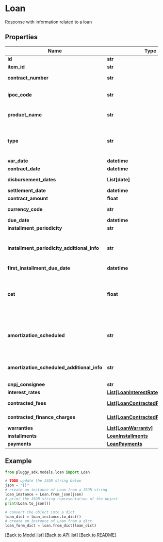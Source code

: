 # Loan

Response with information related to a loan

## Properties

Name | Type | Description | Notes
------------ | ------------- | ------------- | -------------
**id** | **str** | Primary identifier | 
**item_id** | **str** | Identifier of the item linked to the loan | 
**contract_number** | **str** | Contract number given by the contracting institution | [optional] 
**ipoc_code** | **str** | Standard contract number - IPOC (Identificação Padronizada da Operação de Crédito) | [optional] 
**product_name** | **str** | Denomination/Identification of the name of the credit operation disclosed to the customer | 
**type** | **str** | Loan type (https://openbanking-brasil.github.io/openapi/swagger-apis/loans/?urls.primaryName&#x3D;2.0.1#model-EnumContractProductSubTypeLoans) | [optional] 
**var_date** | **datetime** | Date when the loan data was collected | 
**contract_date** | **datetime** | Date when the loan was contracted | [optional] 
**disbursement_dates** | **List[date]** | Disbursement date of the contracted amount | [optional] 
**settlement_date** | **datetime** | Loan settlement date | [optional] 
**contract_amount** | **float** | Loan contracted value | [optional] 
**currency_code** | **str** | Code referencing the currency of the loan | 
**due_date** | **datetime** | Loan due date | [optional] 
**installment_periodicity** | **str** | Installments regular frequency | [optional] 
**installment_periodicity_additional_info** | **str** | Mandatory field to complement the information regarding the regular payment frequency when installmentPeriodicity has value &#39;OTHERS&#39; | [optional] 
**first_installment_due_date** | **datetime** | First installment due date | [optional] 
**cet** | **float** | CET - Custo Efetivo Total must be expressed as an annual percentage rate and incorporates all charges and expenses incurred in credit operations (interest rate, but also tariffs, taxes, insurance and other expenses charged) | [optional] 
**amortization_scheduled** | **str** | Amortization system (https://openbanking-brasil.github.io/openapi/swagger-apis/loans/?urls.primaryName&#x3D;2.0.1#model-EnumContractAmortizationScheduled) | [optional] 
**amortization_scheduled_additional_info** | **str** | Mandatory field to complement the information regarding the scheduled amortization when it has value &#39;OTHERS&#39; | [optional] 
**cnpj_consignee** | **str** | Consignor CNPJ | [optional] 
**interest_rates** | [**List[LoanInterestRate]**](LoanInterestRate.md) |  | [optional] 
**contracted_fees** | [**List[LoanContractedFee]**](LoanContractedFee.md) | List that brings the information of the tariffs agreed in the contract. | [optional] 
**contracted_finance_charges** | [**List[LoanContractedFinanceCharge]**](LoanContractedFinanceCharge.md) | List that brings the charges agreed in the contract | [optional] 
**warranties** | [**List[LoanWarranty]**](LoanWarranty.md) |  | [optional] 
**installments** | [**LoanInstallments**](LoanInstallments.md) |  | [optional] 
**payments** | [**LoanPayments**](LoanPayments.md) |  | [optional] 

## Example

```python
from pluggy_sdk.models.loan import Loan

# TODO update the JSON string below
json = "{}"
# create an instance of Loan from a JSON string
loan_instance = Loan.from_json(json)
# print the JSON string representation of the object
print(Loan.to_json())

# convert the object into a dict
loan_dict = loan_instance.to_dict()
# create an instance of Loan from a dict
loan_form_dict = loan.from_dict(loan_dict)
```
[[Back to Model list]](../README.md#documentation-for-models) [[Back to API list]](../README.md#documentation-for-api-endpoints) [[Back to README]](../README.md)


